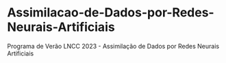 # Assimilacao-de-Dados-por-Redes-Neurais-Artificiais
Programa de Verão LNCC 2023 - Assimilação de Dados por Redes Neurais Artificiais
